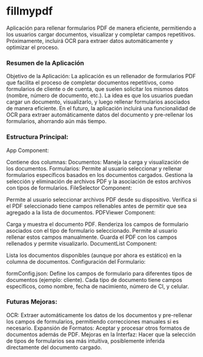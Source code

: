 # fillmypdf
Aplicación para rellenar formularios PDF de manera eficiente, permitiendo a los usuarios cargar documentos, visualizar y completar campos repetitivos. Próximamente, incluirá OCR para extraer datos automáticamente y optimizar el proceso.
### Resumen de la Aplicación
Objetivo de la Aplicación: La aplicación es un rellenador de formularios PDF que facilita el proceso de completar documentos repetitivos, como formularios de cliente o de cuenta, que suelen solicitar los mismos datos (nombre, número de documento, etc.). La idea es que los usuarios puedan cargar un documento, visualizarlo, y luego rellenar formularios asociados de manera eficiente. En el futuro, la aplicación incluirá una funcionalidad de OCR para extraer automáticamente datos del documento y pre-rellenar los formularios, ahorrando aún más tiempo.

### Estructura Principal:

App Component:

Contiene dos columnas:
Documentos: Maneja la carga y visualización de los documentos.
Formularios: Permite al usuario seleccionar y rellenar formularios específicos basados en los documentos cargados.
Gestiona la selección y eliminación de archivos PDF y la asociación de estos archivos con tipos de formularios.
FileSelector Component:

Permite al usuario seleccionar archivos PDF desde su dispositivo.
Verifica si el PDF seleccionado tiene campos rellenables antes de permitir que sea agregado a la lista de documentos.
PDFViewer Component:

Carga y muestra el documento PDF.
Renderiza los campos de formulario asociados con el tipo de formulario seleccionado.
Permite al usuario rellenar estos campos manualmente.
Guarda el PDF con los campos rellenados y permite visualizarlo.
DocumentList Component:

Lista los documentos disponibles (aunque por ahora es estático) en la columna de documentos.
Configuración del Formulario:

formConfig.json:
Define los campos de formulario para diferentes tipos de documentos (ejemplo: cliente).
Cada tipo de documento tiene campos específicos, como nombre, fecha de nacimiento, número de CI, y celular.

### Futuras Mejoras:

OCR: Extraer automáticamente los datos de los documentos y pre-rellenar los campos de formularios, permitiendo correcciones manuales si es necesario.
Expansión de Formatos: Aceptar y procesar otros formatos de documentos además de PDF.
Mejoras en la Interfaz: Hacer que la selección de tipos de formularios sea más intuitiva, posiblemente inferida directamente del documento cargado.
